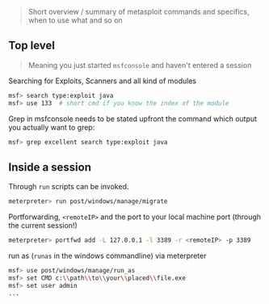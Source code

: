> Short overview / summary of metasploit commands and specifics, when to use what and so on

## Top level

> Meaning you just started `msfconsole` and haven't entered a session

Searching for Exploits, Scanners and all kind of modules

```bash
msf> search type:exploit java
msf> use 133  # short cmd if you know the index of the module
```

Grep in msfconsole needs to be stated upfront the command which output you actually want to grep:

```bash
msf> grep excellent search type:exploit java
```

## Inside a session

Through `run` scripts can be invoked.

```bash
meterpreter> run post/windows/manage/migrate
```

Portforwarding, `<remoteIP>` and the port to your local machine port (through the current session!)

```bash
meterpreter> portfwd add -L 127.0.0.1 -l 3389 -r <remoteIP> -p 3389
```

run as (`runas` in the windows commandline) via meterpreter

```bash
msf> use post/windows/manage/run_as
msf> set CMD c:\\path\\to\\your\\placed\\file.exe
msf> set user admin
...
```


